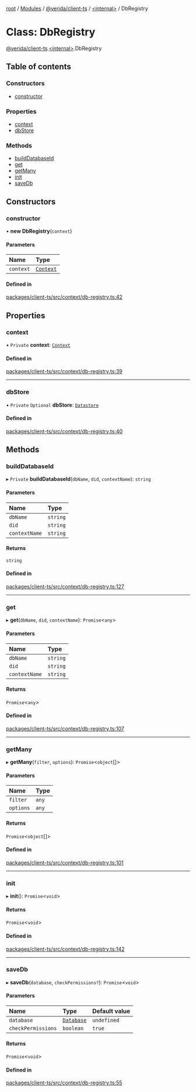 [root](../README.md) / [Modules](../modules.md) / [@verida/client-ts](../modules/verida_client_ts.md) / [<internal\>](../modules/verida_client_ts._internal_.md) / DbRegistry

# Class: DbRegistry

[@verida/client-ts](../modules/verida_client_ts.md).[<internal\>](../modules/verida_client_ts._internal_.md).DbRegistry

## Table of contents

### Constructors

- [constructor](verida_client_ts._internal_.DbRegistry.md#constructor)

### Properties

- [context](verida_client_ts._internal_.DbRegistry.md#context)
- [dbStore](verida_client_ts._internal_.DbRegistry.md#dbstore)

### Methods

- [buildDatabaseId](verida_client_ts._internal_.DbRegistry.md#builddatabaseid)
- [get](verida_client_ts._internal_.DbRegistry.md#get)
- [getMany](verida_client_ts._internal_.DbRegistry.md#getmany)
- [init](verida_client_ts._internal_.DbRegistry.md#init)
- [saveDb](verida_client_ts._internal_.DbRegistry.md#savedb)

## Constructors

### constructor

• **new DbRegistry**(`context`)

#### Parameters

| Name | Type |
| :------ | :------ |
| `context` | [`Context`](verida_client_ts.Context.md) |

#### Defined in

[packages/client-ts/src/context/db-registry.ts:42](https://github.com/verida/verida-js/blob/039856c/packages/client-ts/src/context/db-registry.ts#L42)

## Properties

### context

• `Private` **context**: [`Context`](verida_client_ts.Context.md)

#### Defined in

[packages/client-ts/src/context/db-registry.ts:39](https://github.com/verida/verida-js/blob/039856c/packages/client-ts/src/context/db-registry.ts#L39)

___

### dbStore

• `Private` `Optional` **dbStore**: [`Datastore`](verida_client_ts.Datastore.md)

#### Defined in

[packages/client-ts/src/context/db-registry.ts:40](https://github.com/verida/verida-js/blob/039856c/packages/client-ts/src/context/db-registry.ts#L40)

## Methods

### buildDatabaseId

▸ `Private` **buildDatabaseId**(`dbName`, `did`, `contextName`): `string`

#### Parameters

| Name | Type |
| :------ | :------ |
| `dbName` | `string` |
| `did` | `string` |
| `contextName` | `string` |

#### Returns

`string`

#### Defined in

[packages/client-ts/src/context/db-registry.ts:127](https://github.com/verida/verida-js/blob/039856c/packages/client-ts/src/context/db-registry.ts#L127)

___

### get

▸ **get**(`dbName`, `did`, `contextName`): `Promise`<`any`\>

#### Parameters

| Name | Type |
| :------ | :------ |
| `dbName` | `string` |
| `did` | `string` |
| `contextName` | `string` |

#### Returns

`Promise`<`any`\>

#### Defined in

[packages/client-ts/src/context/db-registry.ts:107](https://github.com/verida/verida-js/blob/039856c/packages/client-ts/src/context/db-registry.ts#L107)

___

### getMany

▸ **getMany**(`filter`, `options`): `Promise`<`object`[]\>

#### Parameters

| Name | Type |
| :------ | :------ |
| `filter` | `any` |
| `options` | `any` |

#### Returns

`Promise`<`object`[]\>

#### Defined in

[packages/client-ts/src/context/db-registry.ts:101](https://github.com/verida/verida-js/blob/039856c/packages/client-ts/src/context/db-registry.ts#L101)

___

### init

▸ **init**(): `Promise`<`void`\>

#### Returns

`Promise`<`void`\>

#### Defined in

[packages/client-ts/src/context/db-registry.ts:142](https://github.com/verida/verida-js/blob/039856c/packages/client-ts/src/context/db-registry.ts#L142)

___

### saveDb

▸ **saveDb**(`database`, `checkPermissions?`): `Promise`<`void`\>

#### Parameters

| Name | Type | Default value |
| :------ | :------ | :------ |
| `database` | [`Database`](../interfaces/verida_client_ts.Database.md) | `undefined` |
| `checkPermissions` | `boolean` | `true` |

#### Returns

`Promise`<`void`\>

#### Defined in

[packages/client-ts/src/context/db-registry.ts:55](https://github.com/verida/verida-js/blob/039856c/packages/client-ts/src/context/db-registry.ts#L55)
